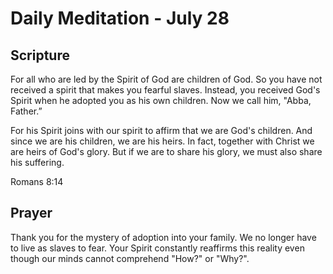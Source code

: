 # Daily Meditation - July 28

## Scripture

For all who are led by the Spirit of God are children of God. So  you have not
received a spirit that makes you fearful slaves. Instead,  you received God's
Spirit when he adopted you as his own children. Now we call him, "Abba, Father.”

For his Spirit joins with our spirit to affirm that we are God's children. And 
since we are his children, we are his heirs. In fact, together with  Christ we
are heirs of God's glory. But if we are to share his glory, we  must also share
his suffering.

Romans 8:14


## Prayer

Thank you for the mystery of adoption into your family.  We no longer have to
live as slaves to fear. Your Spirit constantly reaffirms this reality even 
though our minds cannot comprehend "How?" or "Why?".



